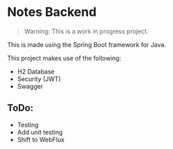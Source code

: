 # Notes Backend

> Warning: This is a work in progress project.

This is made using the Spring Boot framework for Java.

This project makes use of the following:

- H2 Database
- Security (JWT)
- Swagger

## ToDo:

- Testing
- Add unit testing
- Shift to WebFlux
